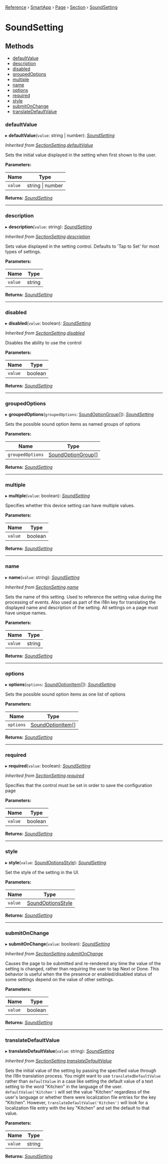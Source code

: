 [Reference](../index.md) › [SmartApp](_smart_app_d_.smartapp.md) › [Page](_pages_page_d_.page.md) › [Section](_pages_section_d_.section.md) ›  [SoundSetting](_pages_sound_setting_d_.soundsetting.md)

# SoundSetting

## Methods

* [defaultValue](_pages_sound_setting_d_.soundsetting.md#defaultvalue)
* [description](_pages_sound_setting_d_.soundsetting.md#description)
* [disabled](_pages_sound_setting_d_.soundsetting.md#disabled)
* [groupedOptions](_pages_sound_setting_d_.soundsetting.md#groupedoptions)
* [multiple](_pages_sound_setting_d_.soundsetting.md#multiple)
* [name](_pages_sound_setting_d_.soundsetting.md#name)
* [options](_pages_sound_setting_d_.soundsetting.md#options)
* [required](_pages_sound_setting_d_.soundsetting.md#required)
* [style](_pages_sound_setting_d_.soundsetting.md#style)
* [submitOnChange](_pages_sound_setting_d_.soundsetting.md#submitonchange)
* [translateDefaultValue](_pages_sound_setting_d_.soundsetting.md#translatedefaultvalue)


###  defaultValue

▸ **defaultValue**(`value`: string | number): *[SoundSetting](_pages_sound_setting_d_.soundsetting.md)*

*Inherited from [SectionSetting](_pages_section_setting_d_.sectionsetting.md).[defaultValue](_pages_section_setting_d_.sectionsetting.md#defaultvalue)*

Sets the initial value displayed in the setting when first shown to the user.

**Parameters:**

Name | Type |
------ | ------ |
`value` | string &#124; number |

**Returns:** *[SoundSetting](_pages_sound_setting_d_.soundsetting.md)*

___

###  description

▸ **description**(`value`: string): *[SoundSetting](_pages_sound_setting_d_.soundsetting.md)*

*Inherited from [SectionSetting](_pages_section_setting_d_.sectionsetting.md).[description](_pages_section_setting_d_.sectionsetting.md#description)*

Sets value displayed in the setting control. Defaults to 'Tap to Set' for most types of settings.

**Parameters:**

Name | Type |
------ | ------ |
`value` | string |

**Returns:** *[SoundSetting](_pages_sound_setting_d_.soundsetting.md)*

___

###  disabled

▸ **disabled**(`value`: boolean): *[SoundSetting](_pages_sound_setting_d_.soundsetting.md)*

*Inherited from [SectionSetting](_pages_section_setting_d_.sectionsetting.md).[disabled](_pages_section_setting_d_.sectionsetting.md#disabled)*

Disables the ability to use the control

**Parameters:**

Name | Type |
------ | ------ |
`value` | boolean |

**Returns:** *[SoundSetting](_pages_sound_setting_d_.soundsetting.md)*

___

###  groupedOptions

▸ **groupedOptions**(`groupedOptions`: [SoundOptionGroup](../interfaces/_pages_sound_setting_d_.soundoptiongroup.md)[]): *[SoundSetting](_pages_sound_setting_d_.soundsetting.md)*

Sets the possible sound option items as named groups of options

**Parameters:**

Name | Type |
------ | ------ |
`groupedOptions` | [SoundOptionGroup](../interfaces/_pages_sound_setting_d_.soundoptiongroup.md)[] |

**Returns:** *[SoundSetting](_pages_sound_setting_d_.soundsetting.md)*

___

###  multiple

▸ **multiple**(`value`: boolean): *[SoundSetting](_pages_sound_setting_d_.soundsetting.md)*

Specifies whether this device setting can have multiple values.

**Parameters:**

Name | Type |
------ | ------ |
`value` | boolean |

**Returns:** *[SoundSetting](_pages_sound_setting_d_.soundsetting.md)*

___

###  name

▸ **name**(`value`: string): *[SoundSetting](_pages_sound_setting_d_.soundsetting.md)*

*Inherited from [SectionSetting](_pages_section_setting_d_.sectionsetting.md).[name](_pages_section_setting_d_.sectionsetting.md#name)*

Sets the name of this setting. Used to reference the setting value during the processing of events. Also
used as part of the i18n key for translating the displayed name and description of the setting. All settings
on a page must have unique names.

**Parameters:**

Name | Type |
------ | ------ |
`value` | string |

**Returns:** *[SoundSetting](_pages_sound_setting_d_.soundsetting.md)*

___

###  options

▸ **options**(`options`: [SoundOptionItem](../interfaces/_pages_sound_setting_d_.soundoptionitem.md)[]): *[SoundSetting](_pages_sound_setting_d_.soundsetting.md)*

Sets the possible sound option items as one list of options

**Parameters:**

Name | Type |
------ | ------ |
`options` | [SoundOptionItem](../interfaces/_pages_sound_setting_d_.soundoptionitem.md)[] |

**Returns:** *[SoundSetting](_pages_sound_setting_d_.soundsetting.md)*

___

###  required

▸ **required**(`value`: boolean): *[SoundSetting](_pages_sound_setting_d_.soundsetting.md)*

*Inherited from [SectionSetting](_pages_section_setting_d_.sectionsetting.md).[required](_pages_section_setting_d_.sectionsetting.md#required)*

Specifies that the control must be set in order to save the configuration page

**Parameters:**

Name | Type |
------ | ------ |
`value` | boolean |

**Returns:** *[SoundSetting](_pages_sound_setting_d_.soundsetting.md)*

___

###  style

▸ **style**(`value`: [SoundOptionsStyle](../enums/_pages_sound_setting_d_.soundoptionsstyle.md)): *[SoundSetting](_pages_sound_setting_d_.soundsetting.md)*

Set the style of the setting in the UI.

**Parameters:**

Name | Type |
------ | ------ |
`value` | [SoundOptionsStyle](../enums/_pages_sound_setting_d_.soundoptionsstyle.md) |

**Returns:** *[SoundSetting](_pages_sound_setting_d_.soundsetting.md)*

___

###  submitOnChange

▸ **submitOnChange**(`value`: boolean): *[SoundSetting](_pages_sound_setting_d_.soundsetting.md)*

*Inherited from [SectionSetting](_pages_section_setting_d_.sectionsetting.md).[submitOnChange](_pages_section_setting_d_.sectionsetting.md#submitonchange)*

Causes the page to be submitted and re-rendered any time the value of the setting is changed, rather than
requiring the user to tap Next or Done. This behavior is useful when the the presence or enabled/disabled
status of some settings depend on the value of other settings.

**Parameters:**

Name | Type |
------ | ------ |
`value` | boolean |

**Returns:** *[SoundSetting](_pages_sound_setting_d_.soundsetting.md)*

___

###  translateDefaultValue

▸ **translateDefaultValue**(`value`: string): *[SoundSetting](_pages_sound_setting_d_.soundsetting.md)*

*Inherited from [SectionSetting](_pages_section_setting_d_.sectionsetting.md).[translateDefaultValue](_pages_section_setting_d_.sectionsetting.md#translatedefaultvalue)*

Sets the initial value of the setting by passing the specified value through the i18n translation process.
You might want to use `translatedDefaultValue` rather than `defaultValue` in a case like setting the
default value of a text setting to the word "Kitchen" in the language of the user. `defaultValue('Kitchen')`
will set the value "Kitchen" regardless of the user's language or whether there were localization file entries
for the key "Kitchen". However, `translateDefaultValue('Kitchen')` will look for a localization file entry
with the key "Kitchen" and set the default to that value.

**Parameters:**

Name | Type |
------ | ------ |
`value` | string |

**Returns:** *[SoundSetting](_pages_sound_setting_d_.soundsetting.md)*


